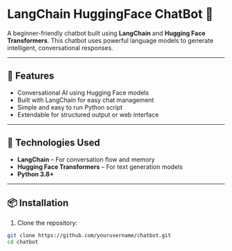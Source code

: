 # LangChain HuggingFace ChatBot 🤖

A beginner-friendly chatbot built using **LangChain** and **Hugging Face Transformers**. This chatbot uses powerful language models to generate intelligent, conversational responses.

---

## 🚀 Features

- Conversational AI using Hugging Face models
- Built with LangChain for easy chat management
- Simple and easy to run Python script
- Extendable for structured output or web interface

---

## 🧰 Technologies Used

- **LangChain** – For conversation flow and memory
- **Hugging Face Transformers** – For text generation models
- **Python 3.8+**

---

## 📦 Installation

1. Clone the repository:

```bash
git clone https://github.com/yourusername/chatbot.git
cd chatbot
